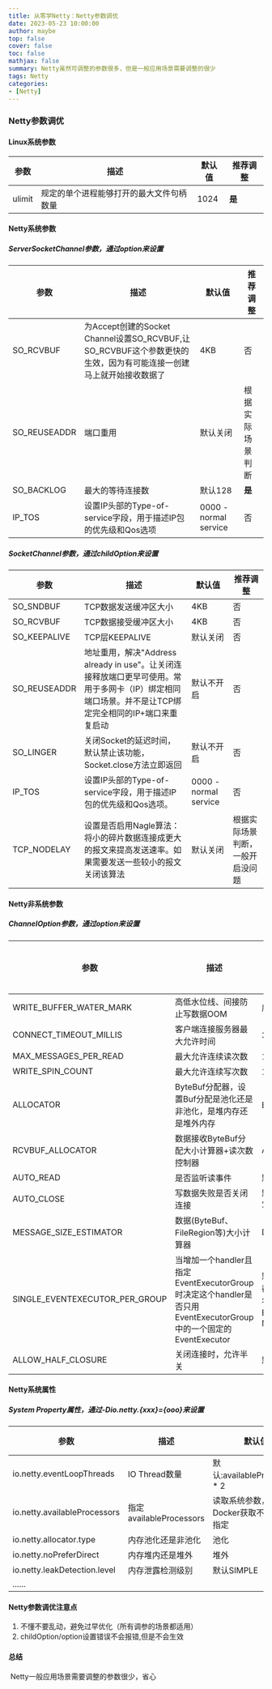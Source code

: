 ```yaml
---
title: 从零学Netty：Netty参数调优
date: 2023-05-23 10:00:00
author: maybe
top: false
cover: false
toc: false
mathjax: false
summary: Netty虽然可调整的参数很多，但是一般应用场景需要调整的很少
tags: Netty
categories:
- [Netty]
---
```


### Netty参数调优

#### Linux系统参数

| 参数   | 描述                                     | 默认值 | 推荐调整 |
| ------ | ---------------------------------------- | ------ | -------- |
| ulimit | 规定的单个进程能够打开的最大文件句柄数量 | 1024   | **是**   |

#### Netty系统参数

##### ServerSocketChannel参数，通过option来设置

| 参数         | 描述                                                         | 默认值                | 推荐调整         |
| ------------ | ------------------------------------------------------------ | --------------------- | ---------------- |
| SO_RCVBUF    | 为Accept创建的Socket Channel设置SO_RCVBUF,让SO_RCVBUF这个参数更快的生效，因为有可能连接一创建马上就开始接收数据了 | 4KB                   | 否               |
| SO_REUSEADDR | 端口重用                                                     | 默认关闭              | 根据实际场景判断 |
| SO_BACKLOG   | 最大的等待连接数                                             | 默认128               | **是**           |
| IP_TOS       | 设置IP头部的Type-of-service字段，用于描述IP包的优先级和Qos选项 | 0000 - normal service | 否               |

##### SocketChannel参数，通过childOption来设置

| 参数         | 描述                                                         | 默认值                | 推荐调整                         |
| ------------ | ------------------------------------------------------------ | --------------------- | -------------------------------- |
| SO_SNDBUF    | TCP数据发送缓冲区大小                                        | 4KB                   | 否                               |
| SO_RCVBUF    | TCP数据接受缓冲区大小                                        | 4KB                   | 否                               |
| SO_KEEPALIVE | TCP层KEEPALIVE                                               | 默认关闭              | 否                               |
| SO_REUSEADDR | 地址重用，解决"Address already in use"。让关闭连接释放端口更早可使用。常用于多网卡（IP）绑定相同端口场景。并不是让TCP绑定完全相同的IP+端口来重复启动 | 默认不开启            | 否                               |
| SO_LINGER    | 关闭Socket的延迟时间，默认禁止该功能，Socket.close方法立即返回 | 默认不开启            | 否                               |
| IP_TOS       | 设置IP头部的Type-of-service字段，用于描述IP包的优先级和Qos选项。 | 0000 - normal service | 否                               |
| TCP_NODELAY  | 设置是否启用Nagle算法：将小的碎片数据连接成更大的报文来提高发送速率。如果需要发送一些较小的报文关闭该算法 | 默认关闭              | 根据实际场景判断，一般开启没问题 |

#### Netty非系统参数

##### ChannelOption参数，通过option来设置

| 参数                           | 描述                                                         | 默认值                                                       | 推荐调整 |
| ------------------------------ | ------------------------------------------------------------ | ------------------------------------------------------------ | -------- |
| WRITE_BUFFER_WATER_MARK        | 高低水位线、间接防止写数据OOM                                | 底水位32KB，高水位64KB                                       | 否       |
| CONNECT_TIMEOUT_MILLIS         | 客户端连接服务器最大允许时间                                 | 30秒                                                         | **是**   |
| MAX_MESSAGES_PER_READ          | 最大允许连续读次数                                           | 16次                                                         | 否       |
| WRITE_SPIN_COUNT               | 最大允许连续写次数                                           | 16次                                                         | 否       |
| ALLOCATOR                      | ByteBuf分配器，设置Buf分配是池化还是非池化，是堆内存还是堆外内存 | ByteBufAllocator.DEFULT：池化+堆外                           | 否       |
| RCVBUF_ALLOCATOR               | 数据接收ByteBuf分配大小计算器+读次数控制器                   | AdaptiveRecvByteBufAllocator                                 | 否       |
| AUTO_READ                      | 是否监听读事件                                               | 默认打开                                                     | 否       |
| AUTO_CLOSE                     | 写数据失败是否关闭连接                                       | 默认打开。如果失败不关闭的话下次还会写，可能还是失败         | 否       |
| MESSAGE_SIZE_ESTIMATOR         | 数据(ByteBuf、FileRegion等)大小计算器                        | DefaultMessageSizeEstimator.DEFULT                           | 否       |
| SINGLE_EVENTEXECUTOR_PER_GROUP | 当增加一个handler且指定EventExecutorGroup时决定这个handler是否只用EventExecutorGroup中的一个固定的EventExecutor | 默认True。一个handler不管是否共享，都绑定唯一一个EventExecutor。所以小名叫pinEventExecutor。没有指定EventExecutor就复用channel的NioEventLoop | 否       |
| ALLOW_HALF_CLOSURE             | 关闭连接时，允许半关                                         | 默认不允许半关                                               | 否       |

#### Netty系统属性

##### System Property属性，通过-Dio.netty.{xxx}={ooo}来设置

| 参数                         | 描述                    | 默认值                                     | 推荐调整               |
| ---------------------------- | ----------------------- | ------------------------------------------ | ---------------------- |
| io.netty.eventLoopThreads    | IO Thread数量           | 默认:availableProcessors * 2               | 否                     |
| io.netty.availableProcessors | 指定availableProcessors | 读取系统参数，注意Docker获取不准确需要指定 | **Docker部署需要调整** |
| io.netty.allocator.type      | 内存池化还是非池化      | 池化                                       | 否                     |
| io.netty.noPreferDirect      | 内存堆内还是堆外        | 堆外                                       | 否                     |
| io.netty.leakDetection.level | 内存泄露检测级别        | 默认SIMPLE                                 | 否                     |
| ......                       |                         |                                            |                        |

#### Netty参数调优注意点

1. 不懂不要乱动，避免过早优化（所有调参的场景都适用）
2. childOption/option设置错误不会报错,但是不会生效

#### 总结

​	Netty一般应用场景需要调整的参数很少，省心